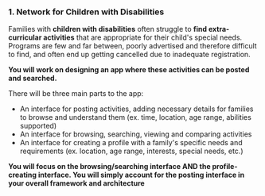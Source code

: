 <details-card image-src="/f2023/moduleImages/week2/cardSorting.jpg">

### 1. Network for Children with Disabilities

Families with **children with disabilities** often struggle to **find extra-curricular activities** that are appropriate for their child's special needs. Programs are few and far between, poorly advertised and therefore difficult to find, and often end up getting cancelled due to inadequate registration.

**You will work on designing an app where these activities can be posted and searched.**

There will be three main parts to the app:

- An interface for posting activities, adding necessary details for families to browse and understand them (ex. time, location, age range, abilities supported)
- An interface for browsing, searching, viewing and comparing activities
- An interface for creating a profile with a family's specific needs and requirements (ex. location, age range, interests, special needs, etc.)

**You will focus on the browsing/searching interface AND the profile-creating interface. You will simply account for the posting interface in your overall framework and architecture**

</details-card>
